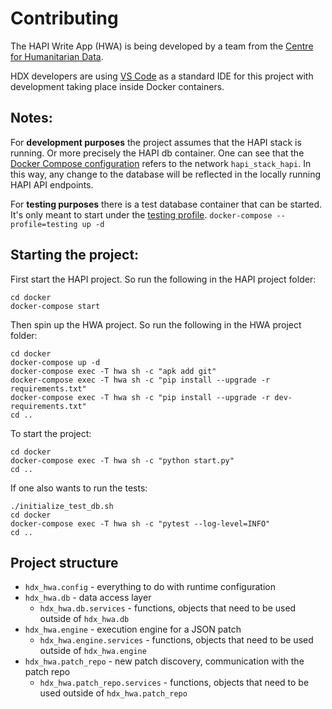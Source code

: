 # Contributing 

The HAPI Write App (HWA) is being developed by a team from the [Centre for Humanitarian Data](https://centre.humdata.org/).

HDX developers are using [VS Code](https://code.visualstudio.com/) as a standard IDE for this project with development taking place inside Docker containers.

## Notes:
For **development purposes** the project assumes that the HAPI stack is running. Or more precisely the HAPI db container.
One can see that the [Docker Compose configuration](https://github.com/OCHA-DAP/hdx-hapi-write-app/blob/cc75b0c567fd40016e37a4599942e8c8769bdb24/docker/docker-compose.yml#L40) 
refers to the network `hapi_stack_hapi`. 
In this way, any change to the database will be reflected in the locally running HAPI API endpoints.

For **testing purposes** there is a test database container that can be started. 
It's only meant to start under the [testing profile](https://github.com/OCHA-DAP/hdx-hapi-write-app/blob/cc75b0c567fd40016e37a4599942e8c8769bdb24/docker/docker-compose.yml#L35).
`docker-compose --profile=testing up -d`


## Starting the project:
First start the HAPI project. So run the following in the HAPI project folder:

```shell
cd docker
docker-compose start
```
Then spin up the HWA project. So run the following in the HWA project folder:

```shell
cd docker
docker-compose up -d
docker-compose exec -T hwa sh -c "apk add git"
docker-compose exec -T hwa sh -c "pip install --upgrade -r requirements.txt"
docker-compose exec -T hwa sh -c "pip install --upgrade -r dev-requirements.txt"
cd ..
```

To start the project: 
```shell
cd docker
docker-compose exec -T hwa sh -c "python start.py"
cd ..
```

If one also wants to run the tests:
```shell
./initialize_test_db.sh
cd docker
docker-compose exec -T hwa sh -c "pytest --log-level=INFO"
cd ..
```

## Project structure
-  `hdx_hwa.config` - everything to do with runtime configuration
-  `hdx_hwa.db` - data access layer
   -  `hdx_hwa.db.services` - functions, objects that need to be used outside of `hdx_hwa.db`
-  `hdx_hwa.engine` - execution engine for a JSON patch
   -  `hdx_hwa.engine.services` - functions, objects that need to be used outside of `hdx_hwa.engine`
-  `hdx_hwa.patch_repo` - new patch discovery, communication with the patch repo
   -  `hdx_hwa.patch_repo.services` - functions, objects that need to be used outside of `hdx_hwa.patch_repo`